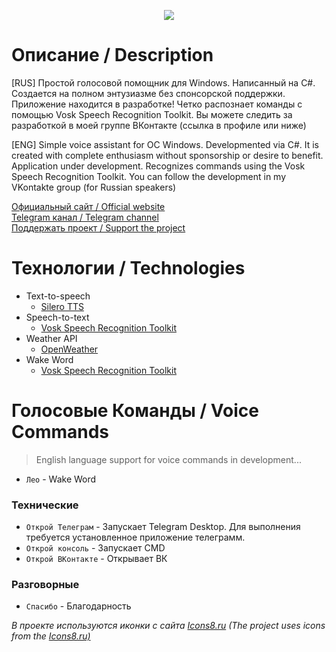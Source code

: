 <p align="center">
  <picture>
    <source media="(prefers-color-scheme: dark)" srcset="./banner.png">
    <img src="./resources/banner.png">
  </picture>
</p>

# Описание / Description
[RUS] Простой голосовой помощник для Windows. Написанный на C#. Создается на полном энтузиазме без спонсорской поддержки. Приложение находится в разработке! Четко распознает команды с помощью Vosk Speech Recognition Toolkit. Вы можете следить за разработкой в моей группе ВКонтакте (ссылка в профиле или ниже)

[ENG] Simple voice assistant for OC Windows. Developmented via C#. It is created with complete enthusiasm without sponsorship or desire to benefit. Application under development. Recognizes commands using the Vosk Speech Recognition Toolkit. You can follow the development in my VKontakte group (for Russian speakers)


<a href="http://voiceassistantleo.tilda.ws/">Официальный сайт / Official website</a><br>
<a href="https://t.me/waysoon_official">Telegram канал / Telegram channel</a><br>
<a href="https://www.donationalerts.com/r/waysoon">Поддержать проект / Support the project</a>

# Технологии / Technologies
- Text-to-speech
	- <a href="https://github.com/snakers4/silero-models">Silero TTS</a>
- Speech-to-text
	- <a href="https://github.com/alphacep/vosk-api">Vosk Speech Recognition Toolkit</a>
- Weather API
	- <a href="https://openweathermap.org/">OpenWeather</a>
- Wake Word
  - <a href="https://github.com/alphacep/vosk-api">Vosk Speech Recognition Toolkit</a>


# Голосовые Команды / Voice Commands
> English language support for voice commands in development...
- ```Лео``` - Wake Word
### Технические
- ```Открой Телеграм``` -  Запускает Telegram Desktop. Для выполнения требуется установленное приложение телеграмм.
- ```Открой консоль``` - Запускает CMD
- ```Открой ВКонтакте``` - Открывает ВК

### Разговорные
- ```Спасибо``` - Благодарность


_В проекте используются иконки с сайта <a href="https://icons8.ru/">Icons8.ru</a>_
_(The project uses icons from the <a href="https://icons8.ru/">Icons8.ru)</a>_
